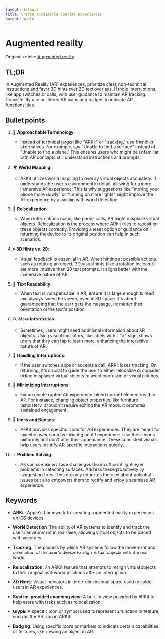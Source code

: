 ```yaml
---
layout: default
title: Create accessible spatial experiences
parent: Apple
---
```


# Augmented reality
Original article: [Augmented reality](https://developer.apple.com/design/human-interface-guidelines/augmented-reality)

## TL;DR
In Augmented Reality (AR) experiences, prioritize clear, non-technical instructions and favor 3D hints over 2D text overlays. Handle interruptions, like app switches or calls, with user guidance to maintain AR tracking. Consistently use unaltered AR icons and badges to indicate AR functionalities.

## Bullet points

1. 📱 **Approachable Terminology**:
    - Instead of technical jargon like "ARKit" or "tracking," use friendlier alternatives. For example, say "Unable to find a surface" instead of "Unable to find a plane." This ensures users who might be unfamiliar with AR concepts still understand instructions and prompts.

2. 🌍 **World Mapping**:
    - ARKit utilizes world mapping to overlay virtual objects accurately. It understands the user's environment in detail, allowing for a more immersive AR experience. This is why suggestions like "moving your phone more slowly" or "turning on more lights" might improve the AR experience by assisting with world detection.

3. 🔄 **Relocalization**:
    - When interruptions occur, like phone calls, AR might misplace virtual objects. Relocalization is the process where ARKit tries to reposition these objects correctly. Providing a reset option or guidance on returning the device to its original position can help in such scenarios.

4. 🌀 **3D Hints vs. 2D**:
    - Visual feedback is essential in AR. When hinting at possible actions, such as rotating an object, 3D visual hints (like a rotation indicator) are more intuitive than 2D text prompts. It aligns better with the immersive nature of AR.

5. 🔡 **Text Readability**:
    - When text is indispensable in AR, ensure it is large enough to read and always faces the viewer, even in 3D space. It's about guaranteeing that the user gets the message, no matter their orientation or the text's position.

6. 🔍 **More Information**:
    - Sometimes, users might need additional information about AR objects. Using visual indicators, like labels with a ">" sign, shows users that they can tap to learn more, enhancing the interactive nature of AR.

7. 🛑 **Handling Interruptions**:
    - If the user switches apps or accepts a call, ARKit loses tracking. On returning, it's crucial to guide the user to either relocalize or consider hiding misplaced virtual objects to avoid confusion or visual glitches.

8. 🔄 **Minimizing Interruptions**:
    - For an uninterrupted AR experience, blend non-AR elements within AR. For instance, changing object properties, like furniture upholstery, shouldn't require exiting the AR mode. It promotes sustained engagement.

9. 🔖 **Icons and Badges**:
    - ARKit provides specific icons for AR experiences. They are meant for specific uses, such as initiating an AR experience. Use these icons uniformly and don't alter their appearance. These consistent visuals help users identify AR-specific interactions quickly.

10. 💡 **Problem Solving**:
    - AR can sometimes face challenges like insufficient lighting or problems in detecting surfaces. Address these proactively by suggesting fixes. This not only educates the user about potential issues but also empowers them to rectify and enjoy a seamless AR experience.

## Keywords
- **ARKit**: Apple's framework for creating augmented reality experiences on iOS devices.
  
- **World Detection**: The ability of AR systems to identify and track the user's environment in real-time, allowing virtual objects to be placed with accuracy.

- **Tracking**: The process by which AR systems follow the movement and orientation of the user's device to align virtual objects with the real world.

- **Relocalization**: An ARKit feature that attempts to realign virtual objects to their original real-world positions after an interruption.

- **3D Hints**: Visual indicators in three-dimensional space used to guide users in AR experiences.

- **System-provided coaching view**: A built-in view provided by ARKit to help users with tasks such as relocalization.

- **Glyph**: A specific icon or symbol used to represent a function or feature, such as the AR icon in ARKit.

- **Badging**: Using specific icons or markers to indicate certain capabilities or features, like viewing an object in AR.
